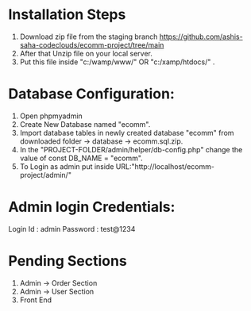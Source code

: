 Installation Steps
================

1. Download zip file from the staging branch https://github.com/ashis-saha-codeclouds/ecomm-project/tree/main
2. After that Unzip file on your local server.
2. Put this file inside "c:/wamp/www/"  OR "c:/xamp/htdocs/" .

Database Configuration:
==================
1. Open phpmyadmin
2. Create New Database named "ecomm".
3. Import database tables in newly created database "ecomm" from downloaded folder -> database -> ecomm.sql.zip.
4. In the "PROJECT-FOLDER/admin/helper/db-config.php" change the value of const DB_NAME = "ecomm".
5. To Login as admin put inside URL:"http://localhost/ecomm-project/admin/"

Admin login Credentials:
====================
Login Id : admin
Password : test@1234

Pending Sections
====================
1. Admin -> Order Section
2. Admin -> User Section
3. Front End 